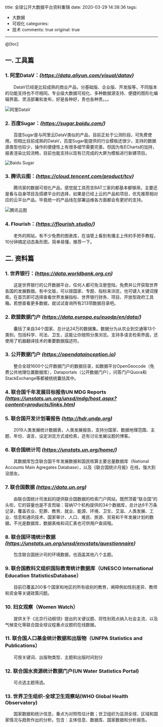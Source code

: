 title: 全球公开大数据平台资料集锦
date: 2020-03-29 14:38:36
tags:
  - 大数据
  - 可视化
categories:
  - 技术
comments: true
original: true

---
@[toc]

## 一. 工具篇

### 1. 阿里DataV：*(https://data.aliyun.com/visual/datav)*
&emsp;&emsp;DataV已经是比较成熟的商业产品，分基础版、企业版、开发版等，不同版本的功能支持也不尽相同。专业级大数据可视化、多种数据源支持、便捷的图形化编辑界面、灵活部署和发布，好是各种好，贵也各种贵。。。

![阿里DataV](https://00.imgmini.eastday.com/mobile/20180308/20180308193035_a2f74265bc302dce0607eb44f8e12408_9.jpeg "阿里DataV")

### 2. 百度Sugar：*(https://sugar.baidu.com/)*
&emsp;&emsp;百度Sugar是与阿里云DataV类似的产品，目前正处于公测阶段，可免费使用。但相比目前成熟的DataV，百度Sugar能提供的行业模板还很少，支持的数据源类型也较少，操作的便捷性上有很多细节需要完善。但因为有ECharts的加持，报表渲染比较流畅，目前也能支持以现有已完成的大屏为模板进行新建项目。

![Baidu Sugar](https://img-blog.csdnimg.cn/20181122154623483.jpg?x-oss-process=image/watermark,type_ZmFuZ3poZW5naGVpdGk,shadow_10,text_aHR0cHM6Ly9ibG9nLmNzZG4ubmV0L2h3aHNvbmc=,size_16,color_FFFFFF,t_70 "Baidu Sugar")

### 3. 腾讯云图：*(https://cloud.tencent.com/product/tcv)*
&emsp;&emsp;腾讯家的数据可视化产品，感觉就工具而言BAT三家的都基本都够用，主要还是看与自身项目及搭建平台的选择，如果是已经上云的产品和项目，优先推荐相对应的云平台产品，毕竟统一的产品线在部署运维各方面都会有更好的支持。

![腾讯云图](https://mc.qcloudimg.com/static/img/ffb738e6f802b8b5a3f279fbe1dc1d98/CJ11.png "腾讯云图")

### 4. Flourish：*(https://flourish.studio/)*
&emsp;&emsp;老外的网站，有不少免费的图表库，在油管上看到有播主上传的手把手教程，10分钟搞定动态条形图，简单易懂，推荐一下。

<div class="flourish-embed flourish-bar-chart-race" data-src="visualisation/1718608">
<script src="https://public.flourish.studio/resources/embed.js"></script>
</div>


## 二. 资料篇

### 1. 世界银行：*(https://data.worldbank.org.cn)*

&emsp;&emsp;这是世界银行的公开数据平台，任何人都可免注册登陆，免费并公开获取世界各国的发展数据。有中文版，可以按国家、专题、指标来浏览，也可键入关键词搜索。在首页即可选择查看世界发展指标、世界银行财务、项目、开放型政府工具箱。若想查看更多数据，就试试查询所有213项数据目录吧。

### 2. 欧盟数据门户 *(https://data.europa.eu/euodp/en/data/)*

&emsp;&emsp;囊括了来自34个国家、总计达24万的数据集。数据分为从农业到交通等13个类别，包括科学、司法、卫生，这能让你按照分类浏览。支持多语言检索界面，还使用了机器翻译技术的重要数据描述符。

### 3. 公开数据门户 *(https://opendatainception.io)*

&emsp;&emsp;整合全球1600个公开数据门户的数据目录，如数据平台OpenGeocode（免费公共地理位置数据库），Dataportals（公开数据门户），问答门户Quora和StackExchange等都被统统囊括其中。

### 4. 联合国千年发展目标报告UN MDG Reports *(https://unstats.un.org/unsd/mdg/host.aspx?content=products/links.htm)*

### 5. 联合国开发计划署报告 *(http://hdr.undp.org)*
&emsp;&emsp;2019人类发展统计数据表，人类发展报告，支持分国家、数据地理范围、主题、年份、语言、设定浏览方式或检索，还有讨论发展议题的博客。

### 6. 联合国统计司 *(https://unstats.un.org/home/)*
&emsp;&emsp;其数据库包含联合国千年发展数据和国民核算主要总量数据库（National Accounts Main Agregates Database），以及《联合国统计月报》在线，强大到没朋友。

### 7. 联合国数据 *(https://data.un.org)*
&emsp;&emsp;由联合国统计司发起的提供联合国数据的检索门户网站，既然顶着“联合国”的头衔，它的容量也是不言而喻：容纳17个机构提供的34个数据库，总计达6千万条记录，覆盖农业、犯罪、教育、就业、能源、环境、卫生、艾滋、人类发展、工业、信息和通讯技术、国家审计、人口、难民、旅游、贸易和千年发展计划的数据。不光是数据库，数据表格和词汇表也可供用户查阅哦。

### 8. 联合国环境统计数据 *(https://unstats.un.org/unsd/envstats/questionnaire)*
&emsp;&emsp;包含联合国统计司的环境数据，也涵盖其他八个主题。

### 9. 联合国教科文组织国际教育统计数据库（UNESCO International Education StatisticsDatabase）
&emsp;&emsp;目前已覆盖200多个国家和地区的所有级别的教育，阐释例如性别差异、教师和资金等关键政策问题。

### 10. 妇女观察（Women Watch）
&emsp;&emsp;提供关于《北京行动纲领》提出的关键议题、将性别观点纳入社会主流、以及气候变化等联合国全球议程重点议题的在线数据。

### 11. 联合国人口基金统计数据和出版物（UNFPA Statistics and Publications）
&emsp;&emsp;可按关键词、出版物类型、主题和出版时间划分

### 12. 联合国水资源统计数据门户(UN Water Statistics Portal)
&emsp;&emsp;可点选主题筛选。

### 13. 世界卫生组织-全球卫生观察站(WHO Global Health Observatory)
&emsp;&emsp;国家数据和统计信息，重点为对照性估计数；世卫组织为监测全球、区域和国家情况与趋势作出的分析。包含：主体信息、数据库、国家数据和分析报告。